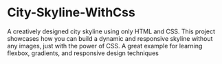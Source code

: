 # City-Skyline-WithCss
A creatively designed city skyline using only HTML and CSS. This project showcases how you can build a dynamic and responsive skyline without any images, just with the power of CSS. A great example for learning flexbox, gradients, and responsive design techniques
